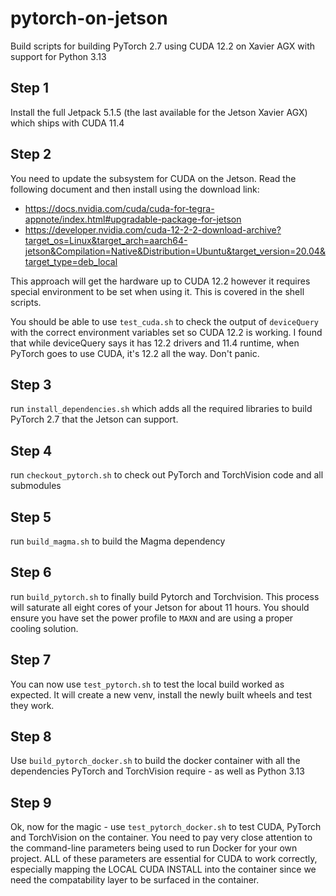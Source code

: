 # pytorch-on-jetson
Build scripts for building PyTorch 2.7 using CUDA 12.2 on Xavier AGX with support for Python 3.13

## Step 1
Install the full Jetpack 5.1.5 (the last available for the Jetson Xavier AGX) which ships with CUDA 11.4

## Step 2
You need to update the subsystem for CUDA on the Jetson. Read the following document and then install using the download link:
* https://docs.nvidia.com/cuda/cuda-for-tegra-appnote/index.html#upgradable-package-for-jetson
* https://developer.nvidia.com/cuda-12-2-2-download-archive?target_os=Linux&target_arch=aarch64-jetson&Compilation=Native&Distribution=Ubuntu&target_version=20.04&target_type=deb_local

This approach will get the hardware up to CUDA 12.2 however it requires special environment to be set when using it. This is covered in the shell scripts.

You should be able to use `test_cuda.sh` to check the output of `deviceQuery` with the correct environment variables set so CUDA 12.2 is working. I found that while deviceQuery says it has 12.2 drivers and 11.4 runtime, when PyTorch goes to use CUDA, it's 12.2 all the way. Don't panic.

## Step 3
run `install_dependencies.sh` which adds all the required libraries to build PyTorch 2.7 that the Jetson can support.

## Step 4
run `checkout_pytorch.sh` to check out PyTorch and TorchVision code and all submodules

## Step 5
run `build_magma.sh` to build the Magma dependency

## Step 6
run `build_pytorch.sh` to finally build Pytorch and Torchvision. This process will saturate all eight cores of your Jetson for about 11 hours. You should ensure you have set the power profile to `MAXN` and are using a proper cooling solution.

## Step 7
You can now use `test_pytorch.sh` to test the local build worked as expected. It will create a new venv, install the newly built wheels and test they work.

## Step 8
Use `build_pytorch_docker.sh` to build the docker container with all the dependencies PyTorch and TorchVision require - as well as Python 3.13

## Step 9
Ok, now for the magic - use `test_pytorch_docker.sh` to test CUDA, PyTorch and TorchVision on the container. You need to pay very close attention to the command-line parameters being used to run Docker for your own project. ALL of these parameters are essential for CUDA to work correctly, especially mapping the LOCAL CUDA INSTALL into the container since we need the compatability layer to be surfaced in the container. 

